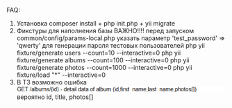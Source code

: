FAQ:
1. Установка composer install + php init.php + yii migrate
2. Фикстуры для наполнения базы
    ВАЖНО!!!! перед запуском common/config/params-local.php указать параметр 'test_password' => 'qwerty' для генерации пароля тестовых пользователей
   php yii fixture/generate users --count=10 --interactive=0
   php yii fixture/generate albums --count=100 --interactive=0
   php yii fixture/generate photos --count=1000 --interactive=0
   php yii fixture/load "*" --interactive=0
3. В ТЗ возможно ошибка ![img_2.png](img_2.png)
 вероятно id, title, photos[]